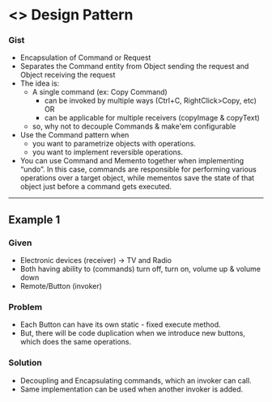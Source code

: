 # <> Design Pattern

### Gist
- Encapsulation of Command or Request
- Separates the Command entity from Object sending the request and Object receiving the request
- The idea is: 
    - A single command (ex: Copy Command)
        - can be invoked by multiple ways (Ctrl+C, RightClick>Copy, etc) OR
        - can be applicable for multiple receivers (copyImage & copyText)
    - so, why not to decouple Commands & make'em configurable
- Use the Command pattern when 
    - you want to parametrize objects with operations.
    - you want to implement reversible operations.
- You can use Command and Memento together when implementing “undo”. In this case, commands are responsible for performing various operations over a target object, while mementos save the state of that object just before a command gets executed.
---

## Example 1

### Given 

- Electronic devices (receiver) -> TV and Radio
- Both having ability to (commands) turn off, turn on, volume up & volume down
- Remote/Button (invoker)

### Problem

- Each Button can have its own static - fixed execute method.
- But, there will be code duplication when we introduce new buttons, which does the same operations. 

### Solution

- Decoupling and Encapsulating commands, which an invoker can call.
- Same implementation can be used when another invoker is added.